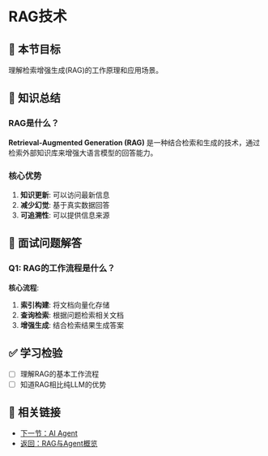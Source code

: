 # RAG技术

## 🎯 本节目标

理解检索增强生成(RAG)的工作原理和应用场景。

## 📝 知识总结

### RAG是什么？

**Retrieval-Augmented Generation (RAG)** 是一种结合检索和生成的技术，通过检索外部知识库来增强大语言模型的回答能力。

### 核心优势

1. **知识更新**: 可以访问最新信息
2. **减少幻觉**: 基于真实数据回答
3. **可追溯性**: 可以提供信息来源

## 💬 面试问题解答

### Q1: RAG的工作流程是什么？

**核心流程**:
1. **索引构建**: 将文档向量化存储
2. **查询检索**: 根据问题检索相关文档
3. **增强生成**: 结合检索结果生成答案

## ✅ 学习检验

- [ ] 理解RAG的基本工作流程
- [ ] 知道RAG相比纯LLM的优势

## 🔗 相关链接

- [下一节：AI Agent](agent.md)
- [返回：RAG与Agent概览](index.md)
